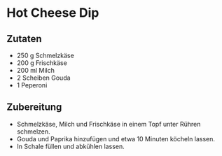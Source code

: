 # Hot Cheese Dip

## Zutaten
 + 250 g Schmelzkäse
 + 200 g Frischkäse
 + 200 ml Milch
 + 2 Scheiben Gouda
 + 1 Peperoni


## Zubereitung
 + Schmelzkäse, Milch und Frischkäse in einem Topf unter Rühren schmelzen.
 + Gouda und Paprika hinzufügen und etwa 10 Minuten köcheln lassen.
 + In Schale füllen und abkühlen lassen.

